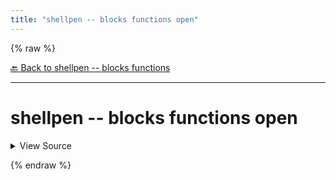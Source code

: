 ```yaml
---
title: "shellpen -- blocks functions open"
---
```


{% raw %}





[🔙 Back to shellpen -- blocks functions](/api/shellpen/--/blocks/functions)

---







<!-- Todo, if there are no subcommands under the child commands, use a smaller heading size -->

# shellpen -- blocks functions open



<details>
  <summary>View Source</summary>

{% endraw %}
{% highlight sh %}
if [ -n "$SHELLPEN_SOURCE" ]
then
  local __shellpen__append_main_sourceIndex=''
  if ! shellpen -- getSourceIndex "$SHELLPEN_SOURCE" - __shellpen__append_main_sourceIndex
  then
    shellpen -- errors argumentError '%s\n%s' "Source '$1' does not exist" "Command: shellpen ${__shellpen__originalCliCommands[*]}"
    return 1
  else
    _SHELLPEN_FUNCTION_OPEN[$__shellpen__append_main_sourceIndex]=true
  fi
else
  _SHELLPEN_FUNCTION_OPEN[$_SHELLPEN_CURRENT_SOURCE_INDEX]=true
fi
{% endhighlight %}
{% raw %}

</details>










  
{% endraw %}

